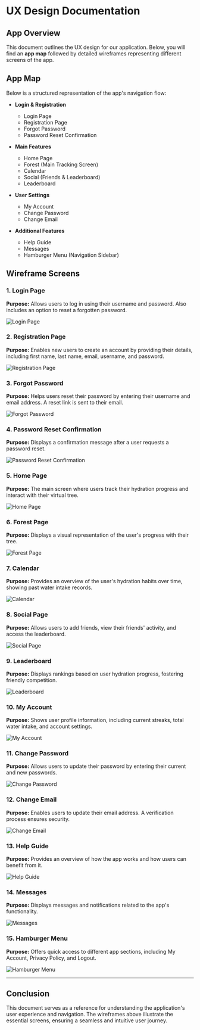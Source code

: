 # UX Design Documentation

## App Overview
This document outlines the UX design for our application. Below, you will find an **app map** followed by detailed wireframes representing different screens of the app.

## App Map
Below is a structured representation of the app's navigation flow:

- **Login & Registration**
  - Login Page
  - Registration Page
  - Forgot Password
  - Password Reset Confirmation

- **Main Features**
  - Home Page
  - Forest (Main Tracking Screen)
  - Calendar
  - Social (Friends & Leaderboard)
  - Leaderboard

- **User Settings**
  - My Account
  - Change Password
  - Change Email

- **Additional Features**
  - Help Guide
  - Messages
  - Hamburger Menu (Navigation Sidebar)

## Wireframe Screens

### 1. Login Page
**Purpose:** Allows users to log in using their username and password. Also includes an option to reset a forgotten password.

![Login Page](images/Login%20Page-2.pngpng)

### 2. Registration Page
**Purpose:** Enables new users to create an account by providing their details, including first name, last name, email, username, and password.

![Registration Page](images/Registration%20Page.png)

### 3. Forgot Password
**Purpose:** Helps users reset their password by entering their username and email address. A reset link is sent to their email.

![Forgot Password](images/Forgot%20Password%20Page.png)

### 4. Password Reset Confirmation
**Purpose:** Displays a confirmation message after a user requests a password reset.

![Password Reset Confirmation](images/Password%20Reset%20confirmation.png)

### 5. Home Page
**Purpose:** The main screen where users track their hydration progress and interact with their virtual tree.

![Home Page](images/Home%20Page.png)

### 6. Forest Page
**Purpose:** Displays a visual representation of the user's progress with their tree.

![Forest Page](images/Forest.png)

### 7. Calendar
**Purpose:** Provides an overview of the user's hydration habits over time, showing past water intake records.

![Calendar](images/Calendar.png)

### 8. Social Page
**Purpose:** Allows users to add friends, view their friends' activity, and access the leaderboard.

![Social Page](images/Social.png)

### 9. Leaderboard
**Purpose:** Displays rankings based on user hydration progress, fostering friendly competition.

![Leaderboard](images/Leaderboard.png)

### 10. My Account
**Purpose:** Shows user profile information, including current streaks, total water intake, and account settings.

![My Account](images/My%20Account.png)

### 11. Change Password
**Purpose:** Allows users to update their password by entering their current and new passwords.

![Change Password](images/Change%20Password%20Page.png)

### 12. Change Email
**Purpose:** Enables users to update their email address. A verification process ensures security.

![Change Email](images/Change%20Email%20Page.png)

### 13. Help Guide
**Purpose:** Provides an overview of how the app works and how users can benefit from it.

![Help Guide](images/Help%20Guide%20for%20Registration.png)

### 14. Messages
**Purpose:** Displays messages and notifications related to the app's functionality.

![Messages](images/Message%20for%20waterintake.png)

### 15. Hamburger Menu
**Purpose:** Offers quick access to different app sections, including My Account, Privacy Policy, and Logout.

![Hamburger Menu](images/Hamburger%20menu%20(User).png)

---

## Conclusion
This document serves as a reference for understanding the application's user experience and navigation. The wireframes above illustrate the essential screens, ensuring a seamless and intuitive user journey.

